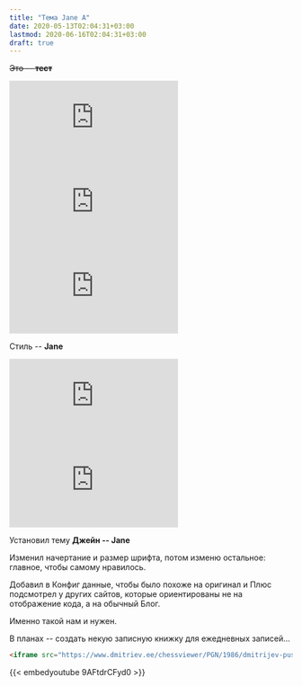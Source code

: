 ```yaml
---
title: "Тема Jane A"
date: 2020-05-13T02:04:31+03:00
lastmod: 2020-06-16T02:04:31+03:00
draft: true
---
```


~~Это -- **тест**~~  

![Диаграмма](https://www.dmitriev.ee/punbb/extensions/chess_diagram/gendiag.php?size=24&coord&fen=r6b/p1pq1p1k/1p2p1rp/4PpBQ/3P1P2/2PR2R1/P5PP/6K1)
![Диаграмма2](http://www.euruchess.org/24/blue/diagol.php?position=r1bq1rk1/p1p2pb1/1p1p3p/2nPp1p1/2P1P3/2NB1NP1/PP2QPP1/R3R1K1+w+-+-+0+15)
![Диаграмма3](https://www.dmitriev.ee/punbb/extensions/chess_diagram/gendiag-blue.php?coord&size=24&style=merida&fen=2k1B3/ppB5/3P3p/7P/3K4/2Pn2r1/1P6/8%20w%20-%20-%200%201) 

Стиль -- **Jane**

![Диаграмма4](https://www.dmitriev.ee/punbb/extensions/chess_diagram/gendiag-jane.php?coord&size=29&style=merida&fen=r1bq1rk1/p1p2pb1/1p1p3p/2nPp1p1/2P1P3/2NB1NP1/PP2QPP1/R3R1K1+w+-+-+0+15) ![Диаграмма5](http://www.euruchess.org/29/grey/diagol.php?position=r1bq1rk1/p1p2pb1/1p1p3p/2nPp1p1/2P1P3/2NB1NP1/PP2QPP1/R3R1K1+w+-+-+0+15)    


Установил тему **Джейн -- Jane**

Изменил начертание и размер шрифта, потом изменю остальное: главное, чтобы самому нравилось.

Добавил в Конфиг данные, чтобы было похоже на оригинал и Плюс подсмотрел у других сайтов, которые ориентированы не на отображение кода, а на обычный Блог.
<!--more-->
Именно такой нам и нужен.

В планах -- создать некую записную книжку для ежедневных записей...

```html
<iframe src="https://www.dmitriev.ee/chessviewer/PGN/1986/dmitrijev-pust-kalev-kom-86.htm" frameborder="0" style="" scrolling="no" height="400px" width="492px">Get a better browser!</iframe>
```

{{< embedyoutube 9AFtdrCFyd0 >}}



